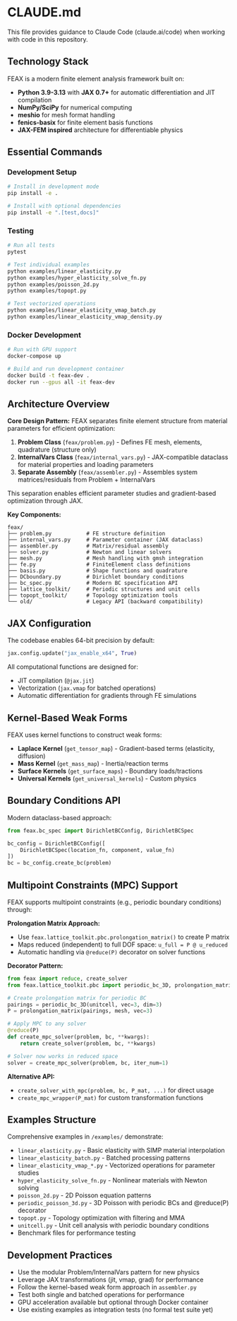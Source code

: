 # CLAUDE.md

This file provides guidance to Claude Code (claude.ai/code) when working with code in this repository.

## Technology Stack

FEAX is a modern finite element analysis framework built on:
- **Python 3.9-3.13** with **JAX 0.7+** for automatic differentiation and JIT compilation
- **NumPy/SciPy** for numerical computing
- **meshio** for mesh format handling
- **fenics-basix** for finite element basis functions
- **JAX-FEM inspired** architecture for differentiable physics

## Essential Commands

### Development Setup
```bash
# Install in development mode
pip install -e .

# Install with optional dependencies
pip install -e ".[test,docs]"
```

### Testing
```bash
# Run all tests
pytest

# Test individual examples
python examples/linear_elasticity.py
python examples/hyper_elasticity_solve_fn.py
python examples/poisson_2d.py
python examples/topopt.py

# Test vectorized operations
python examples/linear_elasticity_vmap_batch.py
python examples/linear_elasticity_vmap_density.py
```

### Docker Development
```bash
# Run with GPU support
docker-compose up

# Build and run development container
docker build -t feax-dev .
docker run --gpus all -it feax-dev
```

## Architecture Overview

**Core Design Pattern:**
FEAX separates finite element structure from material parameters for efficient optimization:

1. **Problem Class** (`feax/problem.py`) - Defines FE mesh, elements, quadrature (structure only)
2. **InternalVars Class** (`feax/internal_vars.py`) - JAX-compatible dataclass for material properties and loading parameters
3. **Separate Assembly** (`feax/assembler.py`) - Assembles system matrices/residuals from Problem + InternalVars

This separation enables efficient parameter studies and gradient-based optimization through JAX.

**Key Components:**
```
feax/
├── problem.py           # FE structure definition
├── internal_vars.py     # Parameter container (JAX dataclass)
├── assembler.py         # Matrix/residual assembly
├── solver.py            # Newton and linear solvers
├── mesh.py              # Mesh handling with gmsh integration
├── fe.py                # FiniteElement class definitions
├── basis.py             # Shape functions and quadrature
├── DCboundary.py        # Dirichlet boundary conditions
├── bc_spec.py           # Modern BC specification API
├── lattice_toolkit/     # Periodic structures and unit cells
├── topopt_toolkit/      # Topology optimization tools
└── old/                 # Legacy API (backward compatibility)
```

## JAX Configuration

The codebase enables 64-bit precision by default:
```python
jax.config.update("jax_enable_x64", True)
```

All computational functions are designed for:
- JIT compilation (`@jax.jit`)
- Vectorization (`jax.vmap` for batched operations)
- Automatic differentiation for gradients through FE simulations

## Kernel-Based Weak Forms

FEAX uses kernel functions to construct weak forms:
- **Laplace Kernel** (`get_tensor_map`) - Gradient-based terms (elasticity, diffusion)
- **Mass Kernel** (`get_mass_map`) - Inertia/reaction terms
- **Surface Kernels** (`get_surface_maps`) - Boundary loads/tractions
- **Universal Kernels** (`get_universal_kernels`) - Custom physics

## Boundary Conditions API

Modern dataclass-based approach:
```python
from feax.bc_spec import DirichletBCConfig, DirichletBCSpec

bc_config = DirichletBCConfig([
    DirichletBCSpec(location_fn, component, value_fn)
])
bc = bc_config.create_bc(problem)
```

## Multipoint Constraints (MPC) Support

FEAX supports multipoint constraints (e.g., periodic boundary conditions) through:

**Prolongation Matrix Approach:**
- Use `feax.lattice_toolkit.pbc.prolongation_matrix()` to create P matrix
- Maps reduced (independent) to full DOF space: `u_full = P @ u_reduced`
- Automatic handling via `@reduce(P)` decorator on solver functions

**Decorator Pattern:**
```python
from feax import reduce, create_solver
from feax.lattice_toolkit.pbc import periodic_bc_3D, prolongation_matrix

# Create prolongation matrix for periodic BC
pairings = periodic_bc_3D(unitcell, vec=3, dim=3)
P = prolongation_matrix(pairings, mesh, vec=3)

# Apply MPC to any solver
@reduce(P)
def create_mpc_solver(problem, bc, **kwargs):
    return create_solver(problem, bc, **kwargs)

# Solver now works in reduced space
solver = create_mpc_solver(problem, bc, iter_num=1)
```

**Alternative API:**
- `create_solver_with_mpc(problem, bc, P_mat, ...)` for direct usage
- `create_mpc_wrapper(P_mat)` for custom transformation functions

## Examples Structure

Comprehensive examples in `/examples/` demonstrate:
- `linear_elasticity.py` - Basic elasticity with SIMP material interpolation
- `linear_elasticity_batch.py` - Batched processing patterns
- `linear_elasticity_vmap_*.py` - Vectorized operations for parameter studies
- `hyper_elasticity_solve_fn.py` - Nonlinear materials with Newton solving
- `poisson_2d.py` - 2D Poisson equation patterns
- `periodic_poisson_3d.py` - 3D Poisson with periodic BCs and @reduce(P) decorator
- `topopt.py` - Topology optimization with filtering and MMA
- `unitcell.py` - Unit cell analysis with periodic boundary conditions
- Benchmark files for performance testing

## Development Practices

- Use the modular Problem/InternalVars pattern for new physics
- Leverage JAX transformations (jit, vmap, grad) for performance
- Follow the kernel-based weak form approach in `assembler.py`
- Test both single and batched operations for performance
- GPU acceleration available but optional through Docker container
- Use existing examples as integration tests (no formal test suite yet)